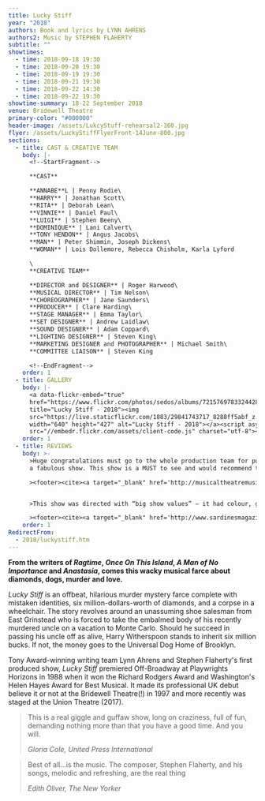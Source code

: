 ```yaml
---
title: Lucky Stiff
year: "2018"
authors: Book and lyrics by LYNN AHRENS
authors2: Music by STEPHEN FLAHERTY
subtitle: ""
showtimes:
  - time: 2018-09-18 19:30
  - time: 2018-09-20 19:30
  - time: 2018-09-19 19:30
  - time: 2018-09-21 19:30
  - time: 2018-09-22 14:30
  - time: 2018-09-22 19:30
showtime-summary: 18-22 September 2018
venue: Bridewell Theatre
primary-color: "#000000"
header-image: /assets/LukcyStuff-rehearsal2-360.jpg
flyer: /assets/LuckyStiffFlyerFront-14June-800.jpg
sections:
  - title: CAST & CREATIVE TEAM
    body: |-
      <!--StartFragment-->

      **CAST**

      **ANNABE**L | Penny Rodie\
      **HARRY** | Jonathan Scott\
      **RITA** | Deborah Lean\
      **VINNIE** | Daniel Paul\
      **LUIGI** | Stephen Beeny\
      **DOMINIQUE** | Lani Calvert\
      **TONY HENDON** | Angus Jacobs\
      **MAN** | Peter Shimmin, Joseph Dickens\
      **WOMAN** | Lois Dollemore, Rebecca Chisholm, Karla Lyford

      \
      **CREATIVE TEAM**

      **DIRECTOR and DESIGNER** | Roger Harwood\
      **MUSICAL DIRECTOR** | Tim Nelson\
      **CHOREOGRAPHER** | Jane Saunders\
      **PRODUCER** | Clare Harding\
      **STAGE MANAGER** | Emma Taylor\
      **SET DESIGNER** | Andrew Laidlaw\
      **SOUND DESIGNER** | Adam Coppard\
      **LIGHTING DESIGNER** | Steven King\
      **MARKETING DESIGNER and PHOTOGRAPHER** | Michael Smith\
      **COMMITTEE LIAISON** | Steven King

      <!--EndFragment-->
    order: 1
  - title: GALLERY
    body: |-
      <a data-flickr-embed="true"
      href="https://www.flickr.com/photos/sedos/albums/72157697833244282"
      title="Lucky Stiff - 2018"><img
      src="https://live.staticflickr.com/1883/29841743717_8288ff5abf_z.jpg"
      width="640" height="427" alt="Lucky Stiff - 2018"></a><script async
      src="//embedr.flickr.com/assets/client-code.js" charset="utf-8"></script>
    order: 1
  - title: REVIEWS
    body: >-
      >Huge congratulations must go to the whole production team for putting on
      a fabulous show. This show is a MUST to see and would recommend to anyone.

      ><footer><cite><a target="_blank" href='http://musicaltheatremusings.co.uk/lucky-stiff'>Lucky Stiff, 2018, Musical Theatre Musings</a></cite></footer>


      >This show was directed with “big show values” – it had colour, glamour, a powerful orchestra, very clever set design and beautifully contrasting performances.

      ><footer><cite><a target="_blank" href='http://www.sardinesmagazine.co.uk/reviews/review.php?REVIEW-Sedos-Lucky%20Stiff%20-%20%E2%98%85%E2%98%85%E2%98%85%E2%98%85&reviewsID=3327'>Lucky Stiff, 2018, Sardines (****)</a></cite></footer>
    order: 1
RedirectFrom:
  - 2018/luckystiff.htm
---
```

**From the writers of *Ragtime*, *Once On This Island*, *A Man of No Importance* and *Anastasia*, comes this wacky musical farce about diamonds, dogs, murder and love.**

*Lucky Stiff* is an offbeat, hilarious murder mystery farce complete with mistaken identities, six million-dollars-worth of diamonds, and a corpse in a wheelchair. The story revolves around an unassuming shoe salesman from East Grinstead who is forced to take the embalmed body of his recently murdered uncle on a vacation to Monte Carlo. Should he succeed in passing his uncle off as alive, Harry Witherspoon stands to inherit six million bucks. If not, the money goes to the Universal Dog Home of Brooklyn.

Tony Award-winning writing team Lynn Ahrens and Stephen Flaherty's first produced show, *Lucky Stiff* premiered Off-Broadway at Playwrights Horizons in 1988 when it won the Richard Rodgers Award and Washington's Helen Hayes Award for Best Musical. It made its professional UK debut believe it or not at the Bridewell Theatre(!) in 1997 and more recently was staged at the Union Theatre (2017).

>This is a real giggle and guffaw show, long on craziness, full of fun, demanding nothing more than that you have a good time. And you will.
><footer><cite>Gloria Cole, United Press International</cite></footer>

>Best of all…is the music. The composer, Stephen Flaherty, and his songs, melodic and refreshing, are the real thing
><footer><cite>Edith Oliver, The New Yorker</cite></footer>